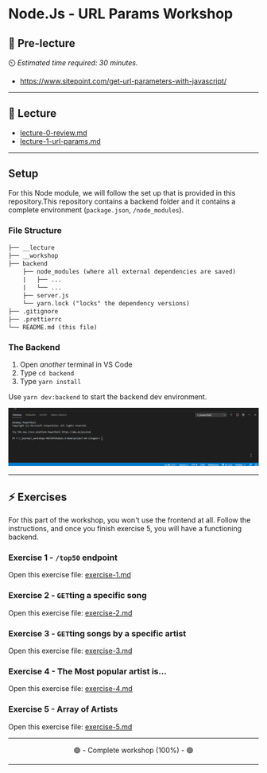 # Node.Js - URL Params Workshop

## 🦊 Pre-lecture

⏲️ _Estimated time required: 30 minutes._

- https://www.sitepoint.com/get-url-parameters-with-javascript/

---

## 🦉 Lecture

- [lecture-0-review.md](__lecture/lecture-0-review.md)
- [lecture-1-url-params.md](__lecture/lecture-1-url-params.md)

---

## Setup

For this Node module, we will follow the set up that is provided in this repository.This repository contains a backend folder and it contains a complete environment (`package.json`, `/node_modules`).


### File Structure

```
├── __lecture
├── __workshop
├── backend
    ├── node_modules (where all external dependencies are saved)
    |   ├── ...
    |   └── ...
    ├── server.js
    └── yarn.lock ("locks" the dependency versions)
├── .gitignore
├── .prettierrc
└── README.md (this file)
```


### The Backend

1. Open _another_ terminal in VS Code
2. Type `cd backend`
3. Type `yarn install`

Use `yarn dev:backend` to start the backend dev environment.

![dual terminal](__lecture/assets/dual_terminal.gif)

---

## ⚡ Exercises

For this part of the workshop, you won't use the frontend at all. Follow the instructions, and once you finish exercise 5, you will have a functioning backend.

### Exercise 1 - `/top50` endpoint

Open this exercise file: [exercise-1.md](__workshop/exercise-1.md)

### Exercise 2 - `GET`ting a specific song

Open this exercise file: [exercise-2.md](__workshop/exercise-2.md)

### Exercise 3 - `GET`ting songs by a specific artist

Open this exercise file: [exercise-3.md](__workshop/exercise-3.md)

### Exercise 4 - The Most popular artist is...

Open this exercise file: [exercise-4.md](__workshop/exercise-4.md)

### Exercise 5 - Array of Artists

Open this exercise file: [exercise-5.md](__workshop/exercise-5.md)

---

<center>🟢 - Complete workshop (100%) - 🟢</center>

---

